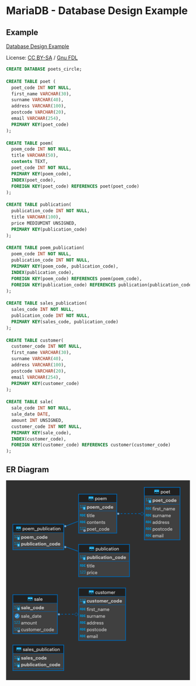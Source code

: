 # MariaDB - Database Design Example

## Example 
[Database Design Example](https://mariadb.com/kb/en/database-design-example-phase-3-implementation/)

License: [CC BY-SA](https://creativecommons.org/licenses/by-sa/3.0/) / [Gnu FDL](http://www.gnu.org/licenses/fdl-1.3.html)

```sql
CREATE DATABASE poets_circle;

CREATE TABLE poet (
  poet_code INT NOT NULL, 
  first_name VARCHAR(30),
  surname VARCHAR(40), 
  address VARCHAR(100), 
  postcode VARCHAR(20),
  email VARCHAR(254), 
  PRIMARY KEY(poet_code)
);

CREATE TABLE poem(
  poem_code INT NOT NULL, 
  title VARCHAR(50),
  contents TEXT, 
  poet_code INT NOT NULL, 
  PRIMARY KEY(poem_code),
  INDEX(poet_code), 
  FOREIGN KEY(poet_code) REFERENCES poet(poet_code) 
);

CREATE TABLE publication(
  publication_code INT NOT NULL,
  title VARCHAR(100),
  price MEDIUMINT UNSIGNED,
  PRIMARY KEY(publication_code)
);

CREATE TABLE poem_publication(
  poem_code INT NOT NULL,
  publication_code INT NOT NULL, 
  PRIMARY KEY(poem_code, publication_code), 
  INDEX(publication_code),
  FOREIGN KEY(poem_code) REFERENCES poem(poem_code),
  FOREIGN KEY(publication_code) REFERENCES publication(publication_code)
);

CREATE TABLE sales_publication(
  sales_code INT NOT NULL,
  publication_code INT NOT NULL,
  PRIMARY KEY(sales_code, publication_code)
); 

CREATE TABLE customer(
  customer_code INT NOT NULL, 
  first_name VARCHAR(30), 
  surname VARCHAR(40), 
  address VARCHAR(100), 
  postcode VARCHAR(20), 
  email VARCHAR(254), 
  PRIMARY KEY(customer_code)
);

CREATE TABLE sale(
  sale_code INT NOT NULL, 
  sale_date DATE,
  amount INT UNSIGNED, 
  customer_code INT NOT NULL, 
  PRIMARY KEY(sale_code), 
  INDEX(customer_code), 
  FOREIGN KEY(customer_code) REFERENCES customer(customer_code)
);
```

## ER Diagram
![ER Diagram](mariadb-example-er-diagram.png)
